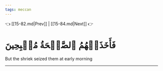 ```yaml
---
tags: meccan
---
```


👈 [[15-82.md|Prev]] | [[15-84.md|Next]] 👉

# فَأَخَذَتۡهُمُ ٱلصَّيۡحَةُ مُصۡبِحِينَ

But the shriek seized them at early morning

---

